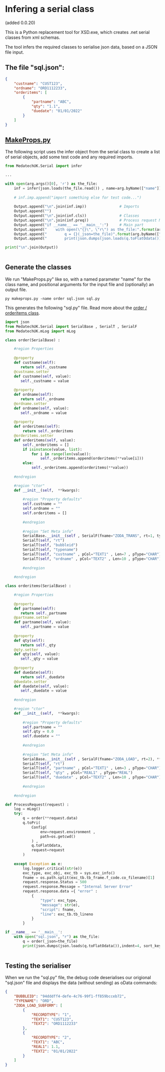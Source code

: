 # Infering a serial class
(added 0.0.20)

This is a Python replacement tool for XSD.exe, which creates .net serial classes from xml schemas.

The tool infers the required classes to serialise json data, based on a JSON file input.

## The file "sql.json":
```json
{
    "custname": "CUST123",
    "ordname": "ORD1112233",
    "orderitems": [
        {
            "partname": "ABC",
            "qty": "1.1",
            "duedate": "01/01/2022"
        }
    ]
}
```

## [MakeProps.py](../package/tests/MakeProps.py "MakeProps.py")
The following script uses the infer object from the serial class to create a list of serial objects, add some test code and any required imports. 

```Python
from MedatechUK.Serial import infer

...

with open(arg.args()[0], 'r') as the_file: 		
	inf = infer(json.loads(the_file.read()) , name=arg.byName(["name"]))
	
	# inf.imp.append("import something else for test code...")
	
	Output.append("\n".join(inf.imp)) 				# Imports
	Output.append("")					
	Output.append("\n".join(inf.cls))				# Classes
	Output.append("\n".join(inf.preq))				# Process request Method
	Output.append("if __name__ == '__main__':")		# Main part
	Output.append("    with open(\"{}\", \"r\") as the_file:".format(arg.args()[0]))
	Output.append("        q = {}(_json=the_file)".format(arg.byName(["name"])))
	Output.append("        print(json.dumps(json.loads(q.toFlatOdata()),indent=4, sort_keys=False))")

print("\n".join(Output))
	
```

## Generate the classes
We run "MakeProps.py" like so, with a named parameter "name" for the class name, and positional arguments for the input file and (optionally) an output file.
```
py makeprops.py -name order sql.json sql.py
```

This generates the following "sql.py" file. Read more about the [order / orderitems class](serial.md "order / orderitems class").
```python
import json
from MedatechUK.Serial import SerialBase , SerialT , SerialF
from MedatechUK.mLog import mLog

class order(SerialBase) :

    #region Properties
    
    @property
    def custname(self):
       return self._custname 
    @custname.setter
    def custname(self, value):
       self._custname = value
        
    @property
    def ordname(self):
       return self._ordname 
    @ordname.setter
    def ordname(self, value):
       self._ordname = value
        
    @property
    def orderitems(self):
        return self._orderitems
    @orderitems.setter
    def orderitems(self, value):
        self._orderitems = [] 
        if isinstance(value, list):
            for i in range(len(value)):
                self._orderitems.append(orderitems(**value[i]))
        else:
            self._orderitems.append(orderitems(**value))
    
    #endregion

    #region "ctor"
    def __init__(self,  **kwargs): 
    
        #region "Property defaults"
        self.custname = ""
        self.ordname = ""
        self.orderitems = []
    
        #endregion
    
        #region "Set Meta info"
        SerialBase.__init__(self , SerialF(fname="ZODA_TRANS", rt=1, typename="ORD"), **kwargs)  
        SerialT(self, "rt")
        SerialT(self, "bubbleid")
        SerialT(self, "typename")
        SerialT(self, "custname" , pCol="TEXT1" , Len=7 , pType="CHAR")
        SerialT(self, "ordname" , pCol="TEXT2" , Len=10 , pType="CHAR")
    
        #endregion
    
    #endregion

class orderitems(SerialBase) :

    #region Properties
    
    @property
    def partname(self):
       return self._partname 
    @partname.setter
    def partname(self, value):
       self._partname = value
        
    @property
    def qty(self):
       return self._qty 
    @qty.setter
    def qty(self, value):
       self._qty = value
        
    @property
    def duedate(self):
       return self._duedate 
    @duedate.setter
    def duedate(self, value):
       self._duedate = value
    
    #endregion

    #region "ctor"
    def __init__(self,  **kwargs): 
    
        #region "Property defaults"
        self.partname = ""
        self.qty = 0.0
        self.duedate = ""
    
        #endregion
    
        #region "Set Meta info"
        SerialBase.__init__(self , SerialF(fname="ZODA_LOAD", rt=2), **kwargs)  
        SerialT(self, "rt")
        SerialT(self, "partname" , pCol="TEXT1" , Len=3 , pType="CHAR")
        SerialT(self, "qty" , pCol="REAL1" , pType="REAL")
        SerialT(self, "duedate" , pCol="TEXT2" , Len=10 , pType="CHAR")
    
        #endregion
    
    #endregion

def ProcessRequest(request) :
    log = mLog()
    try:
        q = order(**request.data) 
        q.toPri(
            Config(
                env=request.environment , 
                path=os.getcwd()
            ) , 
            q.toFlatOdata, 
            request=request 
        )        
    
    except Exception as e:
        log.logger.critical(str(e))
        exc_type, exc_obj, exc_tb = sys.exc_info()
        fname = os.path.split(exc_tb.tb_frame.f_code.co_filename)[1]
        request.response.Status = 500
        request.response.Message = "Internal Server Error"
        request.response.data ={ "error" :
            {
                "type": exc_type,
                "message": str(e),
                "script": fname,
                "line": exc_tb.tb_lineno
            }
        } 

if __name__ == '__main__':
    with open("sql.json", "r") as the_file:
        q = order(_json=the_file)
        print(json.dumps(json.loads(q.toFlatOdata()),indent=4, sort_keys=False))
		
```

## Testing the serialiser
When we run the "sql.py" file, the debug code deserialises our origional "sql.json" file and displays the data (without sending) as oData commands:
```json
{
    "BUBBLEID": "94dddff4-defe-4c76-99f1-ff859bcceb72",
    "TYPENAME": "ORD",
    "ZODA_LOAD_SUBFORM": [
        {
            "RECORDTYPE": "1",
            "TEXT1": "CUST123",
            "TEXT2": "ORD1112233"
        },
        {
            "RECORDTYPE": "2",
            "TEXT1": "ABC",
            "REAL1": 1.1,
            "TEXT2": "01/01/2022"
        }
    ]
}

```